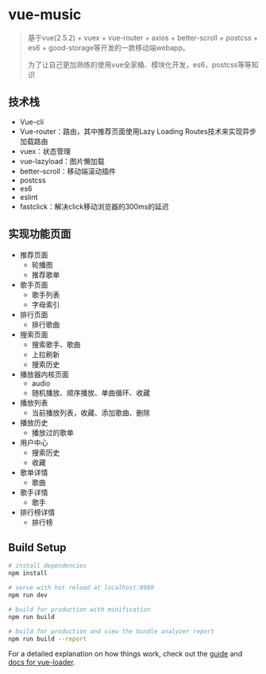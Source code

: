 # vue-music

> 基于vue(2.5.2) + vuex + vue-router + axios + better-scroll + postcss + es6 + good-storage等开发的一款移动端webapp。
>
> 为了让自己更加熟练的使用vue全家桶、模块化开发，es6，postcss等等知识

## 技术栈

- Vue-cli
- Vue-router：路由，其中推荐页面使用Lazy Loading Routes技术来实现异步加载路由
- vuex：状态管理
- vue-lazyload：图片懒加载
- better-scroll：移动端滚动插件
- postcss
- es6
- eslint
- fastclick：解决click移动浏览器的300ms的延迟

## 实现功能页面

- 推荐页面 
  - 轮播图
  - 推荐歌单
- 歌手页面
  - 歌手列表
  - 字母索引
- 排行页面
  - 排行歌曲
- 搜索页面
  - 搜索歌手、歌曲
  - 上拉刷新
  - 搜索历史
- 播放器内核页面
  - audio
  - 随机播放、顺序播放、单曲循环、收藏
- 播放列表
  - 当前播放列表，收藏、添加歌曲、删除
- 播放历史
  - 播放过的歌单
- 用户中心
  - 搜索历史
  - 收藏
- 歌单详情
  - 歌曲
- 歌手详情
  - 歌手
- 排行榜详情
  - 排行榜



## Build Setup

``` bash
# install dependencies
npm install

# serve with hot reload at localhost:8080
npm run dev

# build for production with minification
npm run build

# build for production and view the bundle analyzer report
npm run build --report
```

For a detailed explanation on how things work, check out the [guide](http://vuejs-templates.github.io/webpack/) and [docs for vue-loader](http://vuejs.github.io/vue-loader).
